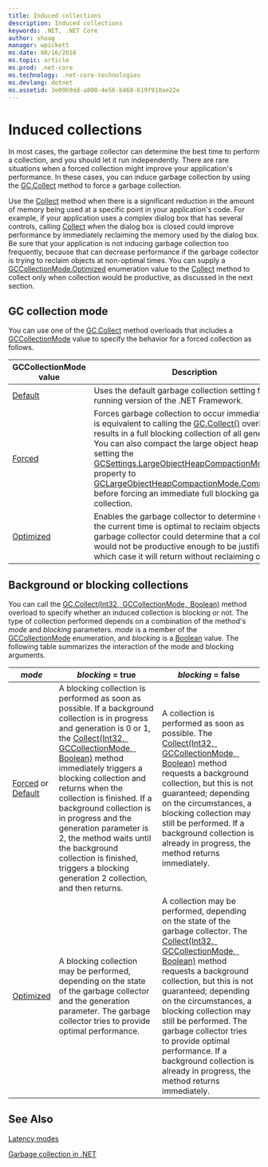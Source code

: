 ```yaml
---
title: Induced collections
description: Induced collections
keywords: .NET, .NET Core
author: shoag
manager: wpickett
ms.date: 08/16/2016
ms.topic: article
ms.prod: .net-core
ms.technology: .net-core-technologies
ms.devlang: dotnet
ms.assetid: 3e09b9dd-a800-4e56-b468-619f910ae22e
---
```


# Induced collections

In most cases, the garbage collector can determine the best time to perform a collection, and you should let it run independently. There are rare situations when a forced collection might improve your application's performance. In these cases, you can induce garbage collection by using the [GC.Collect](xref:System.GC#System_GC_Collect) method to force a garbage collection. 

Use the [Collect](xref:System.GC#System_GC_Collect) method when there is a significant reduction in the amount of memory being used at a specific point in your application's code. For example, if your application uses a complex dialog box that has several controls, calling [Collect](xref:System.GC#System_GC_Collect) when the dialog box is closed could improve performance by immediately reclaiming the memory used by the dialog box. Be sure that your application is not inducing garbage collection too frequently, because that can decrease performance if the garbage collector is trying to reclaim objects at non-optimal times. You can supply a [GCCollectionMode.Optimized](xref:System.GCCollectionMode#System_GCCollectionMode_Optimized) enumeration value to the [Collect](xref:System.GC#System_GC_Collect) method to collect only when collection would be productive, as discussed in the next section.

## GC collection mode

You can use one of the [GC.Collect](xref:System.GC#System_GC_Collect) method overloads that includes a [GCCollectionMode](xref:System.GCCollectionMode) value to specify the behavior for a forced collection as follows.

GCCollectionMode value | Description
---------------------- | ----------- 
[Default](xref:System.GCCollectionMode#System_GCCollectionMode_Default) | Uses the default garbage collection setting for the running version of the .NET Framework.
[Forced](xref:System.GCCollectionMode#System_GCCollectionMode_Forced) | Forces garbage collection to occur immediately. This is equivalent to calling the [GC.Collect()](xref:System.GC#System_GC_Collect) overload. It results in a full blocking collection of all generations. You can also compact the large object heap by setting the [GCSettings.LargeObjectHeapCompactionMode](xref:GCSettingsSystem_Runtime_GCSettings_LargeObjectHeapCompactionMode) property to [GCLargeObjectHeapCompactionMode.CompactOnce](xref:GCLargeObjectHeapCompactionMode#System_Runtime_GCLargeObjectHeapCompactionMode_CompactOnce) before forcing an immediate full blocking garbage collection. 
[Optimized](xref:System.GCCollectionMode#System_GCCollectionMode_Optimized) | Enables the garbage collector to determine whether the current time is optimal to reclaim objects. The garbage collector could determine that a collection would not be productive enough to be justified, in which case it will return without reclaiming objects.
 
## Background or blocking collections

You can call the [GC.Collect(Int32, GCCollectionMode, Boolean)](xref:System.GC#System_GC_Collect_System_Int32_System_GCCollectionMode_System_Boolean_) method overload to specify whether an induced collection is blocking or not. The type of collection performed depends on a combination of the method's *mode* and *blocking* parameters. *mode* is a member of the [GCCollectionMode](xref:System.GCCollectionMode) enumeration, and *blocking* is a [Boolean](xref:System.Boolean) value. The following table summarizes the interaction of the mode and blocking arguments. 

*mode* | *blocking* = true | *blocking* = false
------ | ----------------- | ------------------
[Forced](xref:System.GCCollectionMode#System_GCCollectionMode_Forced) or [Default](xref:System.GCCollectionMode#System_GCCollectionMode_Default) | A blocking collection is performed as soon as possible. If a background collection is in progress and generation is 0 or 1, the [Collect(Int32, GCCollectionMode, Boolean)](xref:System.GC#System_GC_Collect_System_Int32_System_GCCollectionMode_System_Boolean_) method immediately triggers a blocking collection and returns when the collection is finished. If a background collection is in progress and the generation parameter is 2, the method waits until the background collection is finished, triggers a blocking generation 2 collection, and then returns. | A collection is performed as soon as possible. The [Collect(Int32, GCCollectionMode, Boolean)](xref:System.GC#System_GC_Collect_System_Int32_System_GCCollectionMode_System_Boolean_) method requests a background collection, but this is not guaranteed; depending on the circumstances, a blocking collection may still be performed. If a background collection is already in progress, the method returns immediately. 
[Optimized](xref:System.GCCollectionMode#System_GCCollectionMode_Optimized) | A blocking collection may be performed, depending on the state of the garbage collector and the generation parameter. The garbage collector tries to provide optimal performance. | A collection may be performed, depending on the state of the garbage collector. The [Collect(Int32, GCCollectionMode, Boolean)](xref:System.GC#System_GC_Collect_System_Int32_System_GCCollectionMode_System_Boolean_) method requests a background collection, but this is not guaranteed; depending on the circumstances, a blocking collection may still be performed. The garbage collector tries to provide optimal performance. If a background collection is already in progress, the method returns immediately. 
 
## See Also

[Latency modes](latency.md)

[Garbage collection in .NET](index.md)
